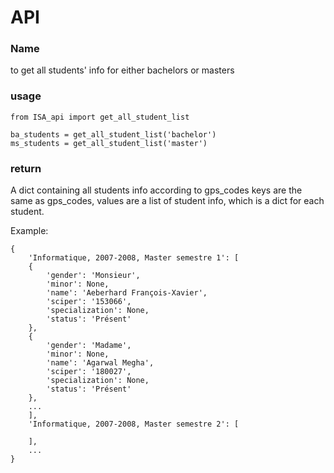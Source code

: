 # API

### Name
to get all students' info for either bachelors or masters


### usage
```
from ISA_api import get_all_student_list

ba_students = get_all_student_list('bachelor')
ms_students = get_all_student_list('master')
```

### return
A dict containing  all students info according to gps_codes keys are the same as gps_codes, values are a list of student info, which is a dict for each student.

Example:
```
{
    'Informatique, 2007-2008, Master semestre 1': [
    {
        'gender': 'Monsieur',
        'minor': None,
        'name': 'Aeberhard François-Xavier',
        'sciper': '153066',
        'specialization': None,
        'status': 'Présent'
    },
    {
        'gender': 'Madame',
        'minor': None,
        'name': 'Agarwal Megha',
        'sciper': '180027',
        'specialization': None,
        'status': 'Présent'
    },
    ...
    ],
    'Informatique, 2007-2008, Master semestre 2': [
    
    ],
    ...
}
```
